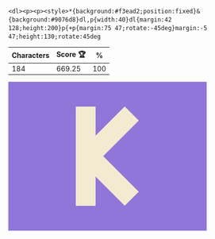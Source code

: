 `<dl><p><p><style>*{background:#f3ead2;position:fixed}&{background:#9076d8}dl,p{width:40}dl{margin:42 128;height:200}p{+p{margin:75 47;rotate:-45deg}margin:-5 47;height:130;rotate:45deg`

| Characters | Score 🏆 | %   |
| ---------- | -------- | --- |
| 184        | 669.25   | 100 |

![](/2024/Sep2024/24/20240924.png)
